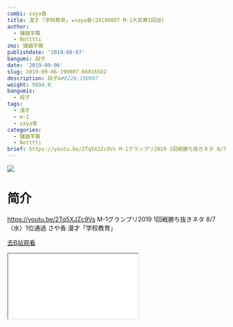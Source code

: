 ```yaml
---
combi: saya香
title: 漫才 ｢学校教育｣ ★saya香(20190807 M-1大奖赛1回战)
author:
  - 镰鼬字幕
  - Notttti
zmz: 镰鼬字幕
publishdate: '2019-08-07'
bangumi: 段子
date: '2019-09-06'
slug: 2019-09-06-190807-66816582
description: 段子&#8226;190807
weight: 9094.0
bangumis:
  - 段子
tags:
  - 漫才
  - m-1
  - saya香
categories:
  - 镰鼬字幕
  - Notttti
brief: https://youtu.be/2Tq5XJZc9Vs M-1グランプリ2019 1回戦勝ち抜きネタ 8/7（水）1位通過 さや香 漫才「学校教育」
---
```

![](https://raw.githubusercontent.com/tcgriffith/owaraisite/master/static/tmpimg/42a91a1e63b9a91d7bee7e8f165d04d3571562b7.jpg.480.jpg)
# 简介  
https://youtu.be/2Tq5XJZc9Vs
M-1グランプリ2019 
1回戦勝ち抜きネタ 8/7（水）1位通過
さや香 漫才「学校教育」  

[去B站观看](https://www.bilibili.com/video/av66816582/)
<div class ="resp-container"><iframe class="testiframe" src="//player.bilibili.com/player.html?aid=66816582"", scrolling="no", allowfullscreen="true" > </iframe></div> 
